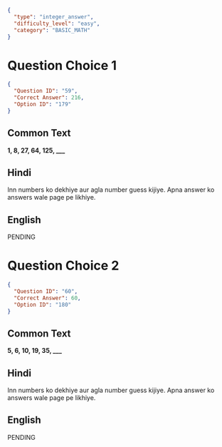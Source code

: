 ```json
{
  "type": "integer_answer",
  "difficulty_level": "easy",
  "category": "BASIC_MATH"
}
```

# Question Choice 1
```json
{
  "Question ID": "59",
  "Correct Answer": 216,
  "Option ID": "179"
}
```
## Common Text
**1, 8, 27, 64, 125, ___**

## Hindi
Inn numbers ko dekhiye aur agla number guess kijiye. Apna answer ko answers wale page pe likhiye.

## English
PENDING

# Question Choice 2
```json
{
  "Question ID": "60",
  "Correct Answer": 60,
  "Option ID": "180"
}
```
## Common Text
**5, 6, 10, 19, 35, ___**

## Hindi
Inn numbers ko dekhiye aur agla number guess kijiye. Apna answer ko answers wale page pe likhiye.

## English
PENDING

